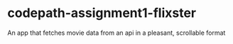 # codepath-assignment1-flixster
An app that fetches movie data from an api in a pleasant, scrollable format
